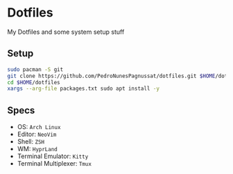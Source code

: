 # Dotfiles

My Dotfiles and some system setup stuff

## Setup

```bash
sudo pacman -S git
git clone https://github.com/PedroNunesPagnussat/dotfiles.git $HOME/dotfiles
cd $HOME/dotfiles
xargs --arg-file packages.txt sudo apt install -y
```

## Specs

- OS: `Arch Linux`
- Editor: `NeoVim`
- Shell: `ZSH`
- WM: `HyprLand`
- Terminal Emulator: `Kitty`
- Terminal Multiplexer: `Tmux`
